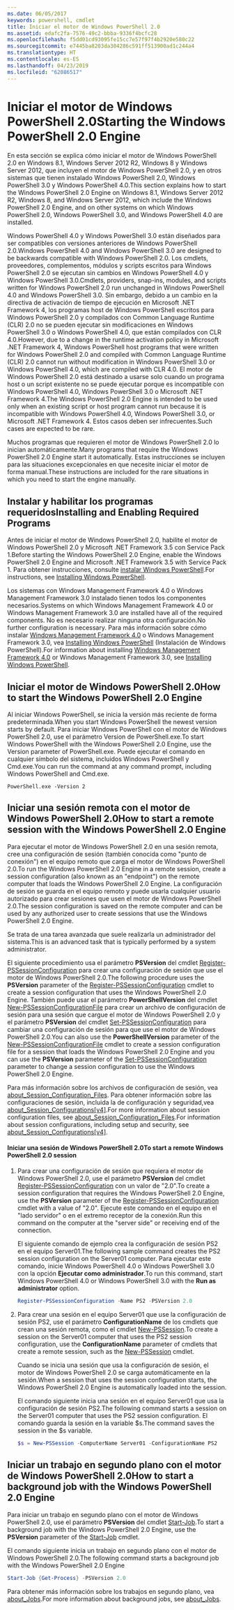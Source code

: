 ```yaml
---
ms.date: 06/05/2017
keywords: powershell, cmdlet
title: Iniciar el motor de Windows PowerShell 2.0
ms.assetid: edafc2fa-7576-49c2-bbba-9336f4bcfc28
ms.openlocfilehash: f5dd01cd93095fe15cc7e57f97f4b2920e580c22
ms.sourcegitcommit: e7445ba8203da304286c591ff513900ad1c244a4
ms.translationtype: HT
ms.contentlocale: es-ES
ms.lasthandoff: 04/23/2019
ms.locfileid: "62086517"
---
```

# <a name="starting-the-windows-powershell-20-engine"></a><span data-ttu-id="7f7ed-103">Iniciar el motor de Windows PowerShell 2.0</span><span class="sxs-lookup"><span data-stu-id="7f7ed-103">Starting the Windows PowerShell 2.0 Engine</span></span>

<span data-ttu-id="7f7ed-104">En esta sección se explica cómo iniciar el motor de Windows PowerShell 2.0 en Windows 8.1, Windows Server 2012 R2, Windows 8 y Windows Server 2012, que incluyen el motor de Windows PowerShell 2.0, y en otros sistemas que tienen instalado Windows PowerShell 2.0, Windows PowerShell 3.0 y Windows PowerShell 4.0.</span><span class="sxs-lookup"><span data-stu-id="7f7ed-104">This section explains how to start the Windows PowerShell 2.0 Engine on Windows 8.1, Windows Server 2012 R2, Windows 8, and Windows Server 2012, which include the Windows PowerShell 2.0 Engine, and on other systems on which Windows PowerShell 2.0, Windows PowerShell 3.0, and Windows PowerShell 4.0 are installed.</span></span>

<span data-ttu-id="7f7ed-105">Windows PowerShell 4.0 y Windows PowerShell 3.0 están diseñados para ser compatibles con versiones anteriores de Windows PowerShell 2.0.</span><span class="sxs-lookup"><span data-stu-id="7f7ed-105">Windows PowerShell 4.0 and Windows PowerShell 3.0 are designed to be backwards compatible with Windows PowerShell 2.0.</span></span> <span data-ttu-id="7f7ed-106">Los cmdlets, proveedores, complementos, módulos y scripts escritos para Windows PowerShell 2.0 se ejecutan sin cambios en Windows PowerShell 4.0 y Windows PowerShell 3.0.</span><span class="sxs-lookup"><span data-stu-id="7f7ed-106">Cmdlets, providers, snap-ins, modules, and scripts written for Windows PowerShell 2.0 run unchanged in Windows PowerShell 4.0 and Windows PowerShell 3.0.</span></span> <span data-ttu-id="7f7ed-107">Sin embargo, debido a un cambio en la directiva de activación de tiempo de ejecución en Microsoft .NET Framework 4, los programas host de Windows PowerShell escritos para Windows PowerShell 2.0 y compilados con Common Language Runtime (CLR) 2.0 no se pueden ejecutar sin modificaciones en Windows PowerShell 3.0 o Windows PowerShell 4.0, que están compilados con CLR 4.0.</span><span class="sxs-lookup"><span data-stu-id="7f7ed-107">However, due to a change in the runtime activation policy in Microsoft .NET Framework 4, Windows PowerShell host programs that were written for Windows PowerShell 2.0 and compiled with Common Language Runtime (CLR) 2.0 cannot run without modification in Windows PowerShell 3.0 or Windows PowerShell 4.0, which are compiled with CLR 4.0.</span></span> <span data-ttu-id="7f7ed-108">El motor de Windows PowerShell 2.0 está destinado a usarse solo cuando un programa host o un script existente no se puede ejecutar porque es incompatible con Windows PowerShell 4.0, Windows PowerShell 3.0 o Microsoft .NET Framework 4.</span><span class="sxs-lookup"><span data-stu-id="7f7ed-108">The Windows PowerShell 2.0 Engine is intended to be used only when an existing script or host program cannot run because it is incompatible with Windows PowerShell 4.0, Windows PowerShell 3.0, or Microsoft .NET Framework 4.</span></span> <span data-ttu-id="7f7ed-109">Estos casos deben ser infrecuentes.</span><span class="sxs-lookup"><span data-stu-id="7f7ed-109">Such cases are expected to be rare.</span></span>

<span data-ttu-id="7f7ed-110">Muchos programas que requieren el motor de Windows PowerShell 2.0 lo inician automáticamente.</span><span class="sxs-lookup"><span data-stu-id="7f7ed-110">Many programs that require the Windows PowerShell 2.0 Engine start it automatically.</span></span> <span data-ttu-id="7f7ed-111">Estas instrucciones se incluyen para las situaciones excepcionales en que necesite iniciar el motor de forma manual.</span><span class="sxs-lookup"><span data-stu-id="7f7ed-111">These instructions are included for the rare situations in which you need to start the engine manually.</span></span>

## <a name="installing-and-enabling-required-programs"></a><span data-ttu-id="7f7ed-112">Instalar y habilitar los programas requeridos</span><span class="sxs-lookup"><span data-stu-id="7f7ed-112">Installing and Enabling Required Programs</span></span>

<span data-ttu-id="7f7ed-113">Antes de iniciar el motor de Windows PowerShell 2.0, habilite el motor de Windows PowerShell 2.0 y Microsoft .NET Framework 3.5 con Service Pack 1.</span><span class="sxs-lookup"><span data-stu-id="7f7ed-113">Before starting the Windows PowerShell 2.0 Engine, enable the Windows PowerShell 2.0 Engine and Microsoft .NET Framework 3.5 with Service Pack 1.</span></span> <span data-ttu-id="7f7ed-114">Para obtener instrucciones, consulte [instalar Windows PowerShell](../install/Installing-Windows-PowerShell.md).</span><span class="sxs-lookup"><span data-stu-id="7f7ed-114">For instructions, see [Installing Windows PowerShell](../install/Installing-Windows-PowerShell.md).</span></span>

<span data-ttu-id="7f7ed-115">Los sistemas con Windows Management Framework 4.0 o Windows Management Framework 3.0 instalado tienen todos los componentes necesarios.</span><span class="sxs-lookup"><span data-stu-id="7f7ed-115">Systems on which Windows Management Framework 4.0 or Windows Management Framework 3.0 are installed have all of the required components.</span></span> <span data-ttu-id="7f7ed-116">No es necesario realizar ninguna otra configuración.</span><span class="sxs-lookup"><span data-stu-id="7f7ed-116">No further configuration is necessary.</span></span> <span data-ttu-id="7f7ed-117">Para más información sobre cómo instalar [Windows Management Framework 4.0](https://go.microsoft.com/fwlink/?LinkID=293881) o Windows Management Framework 3.0, vea [Installing Windows PowerShell](../install/Installing-Windows-PowerShell.md) (Instalación de Windows PowerShell).</span><span class="sxs-lookup"><span data-stu-id="7f7ed-117">For information about installing [Windows Management Framework 4.0](https://go.microsoft.com/fwlink/?LinkID=293881) or Windows Management Framework 3.0, see [Installing Windows PowerShell](../install/Installing-Windows-PowerShell.md).</span></span>

## <a name="how-to-start-the-windows-powershell-20-engine"></a><span data-ttu-id="7f7ed-118">Iniciar el motor de Windows PowerShell 2.0</span><span class="sxs-lookup"><span data-stu-id="7f7ed-118">How to start the Windows PowerShell 2.0 Engine</span></span>

<span data-ttu-id="7f7ed-119">Al iniciar Windows PowerShell, se inicia la versión más reciente de forma predeterminada.</span><span class="sxs-lookup"><span data-stu-id="7f7ed-119">When you start Windows PowerShell the newest version starts by default.</span></span> <span data-ttu-id="7f7ed-120">Para iniciar Windows PowerShell con el motor de Windows PowerShell 2.0, use el parámetro Version de PowerShell.exe.</span><span class="sxs-lookup"><span data-stu-id="7f7ed-120">To start Windows PowerShell with the Windows PowerShell 2.0 Engine, use the Version parameter of PowerShell.exe.</span></span> <span data-ttu-id="7f7ed-121">Puede ejecutar el comando en cualquier símbolo del sistema, incluidos Windows PowerShell y Cmd.exe.</span><span class="sxs-lookup"><span data-stu-id="7f7ed-121">You can run the command at any command prompt, including Windows PowerShell and Cmd.exe.</span></span>

```
PowerShell.exe -Version 2
```

## <a name="how-to-start-a-remote-session-with-the-windows-powershell-20-engine"></a><span data-ttu-id="7f7ed-122">Iniciar una sesión remota con el motor de Windows PowerShell 2.0</span><span class="sxs-lookup"><span data-stu-id="7f7ed-122">How to start a remote session with the Windows PowerShell 2.0 Engine</span></span>

<span data-ttu-id="7f7ed-123">Para ejecutar el motor de Windows PowerShell 2.0 en una sesión remota, cree una configuración de sesión (también conocida como "punto de conexión") en el equipo remoto que carga el motor de Windows PowerShell 2.0.</span><span class="sxs-lookup"><span data-stu-id="7f7ed-123">To run the Windows PowerShell 2.0 Engine in a remote session, create a session configuration (also known as an "endpoint") on the remote computer that loads the Windows PowerShell 2.0 Engine.</span></span> <span data-ttu-id="7f7ed-124">La configuración de sesión se guarda en el equipo remoto y puede usarla cualquier usuario autorizado para crear sesiones que usen el motor de Windows PowerShell 2.0.</span><span class="sxs-lookup"><span data-stu-id="7f7ed-124">The session configuration is saved on the remote computer and can be used by any authorized user to create sessions that use the Windows PowerShell 2.0 Engine.</span></span>

<span data-ttu-id="7f7ed-125">Se trata de una tarea avanzada que suele realizarla un administrador del sistema.</span><span class="sxs-lookup"><span data-stu-id="7f7ed-125">This is an advanced task that is typically performed by a system administrator.</span></span>

<span data-ttu-id="7f7ed-126">El siguiente procedimiento usa el parámetro **PSVersion** del cmdlet [Register-PSSessionConfiguration](https://technet.microsoft.com/library/e9152ae2-bd6d-4056-9bc7-dc1893aa29ea) para crear una configuración de sesión que use el motor de Windows PowerShell 2.0.</span><span class="sxs-lookup"><span data-stu-id="7f7ed-126">The following procedure uses the **PSVersion** parameter of the [Register-PSSessionConfiguration](https://technet.microsoft.com/library/e9152ae2-bd6d-4056-9bc7-dc1893aa29ea) cmdlet to create a session configuration that uses the Windows PowerShell 2.0 Engine.</span></span> <span data-ttu-id="7f7ed-127">También puede usar el parámetro **PowerShellVersion** del cmdlet [New-PSSessionConfigurationFile](https://technet.microsoft.com/library/5f3e3633-6e90-479c-aea9-ba45a1954866) para crear un archivo de configuración de sesión para una sesión que cargue el motor de Windows PowerShell 2.0 y el parámetro **PSVersion** del cmdlet [Set-PSSessionConfiguration](https://technet.microsoft.com/library/b21fbad3-1759-4260-b206-dcb8431cd6ea) para cambiar una configuración de sesión para que use el motor de Windows PowerShell 2.0.</span><span class="sxs-lookup"><span data-stu-id="7f7ed-127">You can also use the **PowerShellVersion** parameter of the [New-PSSessionConfigurationFile](https://technet.microsoft.com/library/5f3e3633-6e90-479c-aea9-ba45a1954866) cmdlet to create a session configuration file for a session that loads the Windows PowerShell 2.0 Engine and you can use the **PSVersion** parameter of the [Set-PSSessionConfiguration](https://technet.microsoft.com/library/b21fbad3-1759-4260-b206-dcb8431cd6ea) parameter to change a session configuration to use the Windows PowerShell 2.0 Engine.</span></span>

<span data-ttu-id="7f7ed-128">Para más información sobre los archivos de configuración de sesión, vea [about_Session_Configuration_Files](https://technet.microsoft.com/library/c7217447-1ebf-477b-a8ef-4dbe9a1473b8). Para obtener información sobre las configuraciones de sesión, incluida la de configuración y seguridad,vea [about_Session_Configurations[v4]](https://technet.microsoft.com/library/a2fbe12a-350c-4d04-be50-24102824e3ab).</span><span class="sxs-lookup"><span data-stu-id="7f7ed-128">For more information about session configuration files, see [about_Session_Configuration_Files](https://technet.microsoft.com/library/c7217447-1ebf-477b-a8ef-4dbe9a1473b8).For information about session configurations, including setup and security, see [about_Session_Configurations[v4]](https://technet.microsoft.com/library/a2fbe12a-350c-4d04-be50-24102824e3ab).</span></span>

#### <a name="to-start-a-remote-windows-powershell-20-session"></a><span data-ttu-id="7f7ed-129">Iniciar una sesión de Windows PowerShell 2.0</span><span class="sxs-lookup"><span data-stu-id="7f7ed-129">To start a remote Windows PowerShell 2.0 session</span></span>

1. <span data-ttu-id="7f7ed-130">Para crear una configuración de sesión que requiera el motor de Windows PowerShell 2.0, use el parámetro **PSVersion** del cmdlet [Register-PSSessionConfiguration](https://technet.microsoft.com/library/e9152ae2-bd6d-4056-9bc7-dc1893aa29ea) con un valor de "2.0".</span><span class="sxs-lookup"><span data-stu-id="7f7ed-130">To create a session configuration that requires the Windows PowerShell 2.0 Engine, use the **PSVersion** parameter of the [Register-PSSessionConfiguration](https://technet.microsoft.com/library/e9152ae2-bd6d-4056-9bc7-dc1893aa29ea) cmdlet with a value of "2.0".</span></span> <span data-ttu-id="7f7ed-131">Ejecute este comando en el equipo en el "lado servidor" o en el extremo receptor de la conexión.</span><span class="sxs-lookup"><span data-stu-id="7f7ed-131">Run this command on the computer at the "server side" or receiving end of the connection.</span></span>

   <span data-ttu-id="7f7ed-132">El siguiente comando de ejemplo crea la configuración de sesión PS2 en el equipo Server01.</span><span class="sxs-lookup"><span data-stu-id="7f7ed-132">The following sample command creates the PS2 session configuration on the Server01 computer.</span></span> <span data-ttu-id="7f7ed-133">Para ejecutar este comando, inicie Windows PowerShell 4.0 o Windows PowerShell 3.0 con la opción **Ejecutar como administrador**.</span><span class="sxs-lookup"><span data-stu-id="7f7ed-133">To run this command, start Windows PowerShell 4.0 or Windows PowerShell 3.0 with the **Run as administrator** option.</span></span>

   ```powershell
   Register-PSSessionConfiguration -Name PS2 -PSVersion 2.0
   ```

2. <span data-ttu-id="7f7ed-134">Para crear una sesión en el equipo Server01 que use la configuración de sesión PS2, use el parámetro **ConfigurationName** de los cmdlets que crean una sesión remota, como el cmdlet [New-PSSession](https://technet.microsoft.com/library/76f6628c-054c-4eda-ba7a-a6f28daaa26f).</span><span class="sxs-lookup"><span data-stu-id="7f7ed-134">To create a session on the Server01 computer that uses the PS2 session configuration, use the **ConfigurationName** parameter of cmdlets that create a remote session, such as the [New-PSSession](https://technet.microsoft.com/library/76f6628c-054c-4eda-ba7a-a6f28daaa26f) cmdlet.</span></span>

   <span data-ttu-id="7f7ed-135">Cuando se inicia una sesión que usa la configuración de sesión, el motor de Windows PowerShell 2.0 se carga automáticamente en la sesión.</span><span class="sxs-lookup"><span data-stu-id="7f7ed-135">When a session that uses the session configuration starts, the Windows PowerShell 2.0 Engine is automatically loaded into the session.</span></span>

   <span data-ttu-id="7f7ed-136">El comando siguiente inicia una sesión en el equipo Server01 que usa la configuración de sesión PS2.</span><span class="sxs-lookup"><span data-stu-id="7f7ed-136">The following command starts a session on the Server01 computer that uses the PS2 session configuration.</span></span> <span data-ttu-id="7f7ed-137">El comando guarda la sesión en la variable $s.</span><span class="sxs-lookup"><span data-stu-id="7f7ed-137">The command saves the session in the $s variable.</span></span>

   ```powershell
   $s = New-PSSession -ComputerName Server01 -ConfigurationName PS2
   ```

## <a name="how-to-start-a-background-job-with-the-windows-powershell-20-engine"></a><span data-ttu-id="7f7ed-138">Iniciar un trabajo en segundo plano con el motor de Windows PowerShell 2.0</span><span class="sxs-lookup"><span data-stu-id="7f7ed-138">How to start a background job with the Windows PowerShell 2.0 Engine</span></span>

<span data-ttu-id="7f7ed-139">Para iniciar un trabajo en segundo plano con el motor de Windows PowerShell 2.0, use el parámetro **PSVersion** del cmdlet [Start-Job](https://technet.microsoft.com/library/2bc04935-0deb-4ec0-b856-d7290cca6442).</span><span class="sxs-lookup"><span data-stu-id="7f7ed-139">To start a background job with the Windows PowerShell 2.0 Engine, use the **PSVersion** parameter of the [Start-Job](https://technet.microsoft.com/library/2bc04935-0deb-4ec0-b856-d7290cca6442) cmdlet.</span></span>

<span data-ttu-id="7f7ed-140">El comando siguiente inicia un trabajo en segundo plano con el motor de Windows PowerShell 2.0.</span><span class="sxs-lookup"><span data-stu-id="7f7ed-140">The following command starts a background job with the Windows PowerShell 2.0 Engine</span></span>

```powershell
Start-Job {Get-Process} -PSVersion 2.0
```

<span data-ttu-id="7f7ed-141">Para obtener más información sobre los trabajos en segundo plano, vea [about_Jobs](/powershell/module/microsoft.powershell.core/about/about_jobs).</span><span class="sxs-lookup"><span data-stu-id="7f7ed-141">For more information about background jobs, see [about_Jobs](/powershell/module/microsoft.powershell.core/about/about_jobs).</span></span>